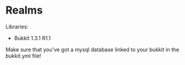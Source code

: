 Realms
======

Libraries:
* Bukkit 1.3.1 R1.1

Make sure that you've got a mysql database linked to your bukkit in the bukkit.yml file!
